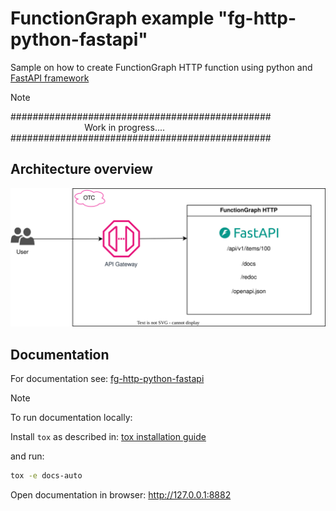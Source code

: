 # FunctionGraph example "fg-http-python-fastapi"

Sample on how to create FunctionGraph HTTP function using python and [FastAPI framework](https://fastapi.tiangolo.com)

> [!Note] 
> ###############################################  
> $~~~~~~~~~~~~~~~~~~~~~~~~~~~~~~$Work in progress....  
> ###############################################  

## Architecture overview

![Architecture Overview](./doc/source/_static/architecture.drawio.svg)

## Documentation

For documentation see: [fg-http-python-fastapi](https://opentelekomcloud-community.github.io/fg-http-python-fastapi/)

>[!NOTE] 
> To run documentation locally:  
> 
> Install ``tox`` as described in: [tox installation guide ](https://tox.wiki/en/4.26.0/installation.html) 
> 
> and run:
>
>  ```bash
>  tox -e docs-auto
>  ```
> Open documentation in browser: <http://127.0.0.1:8882>

